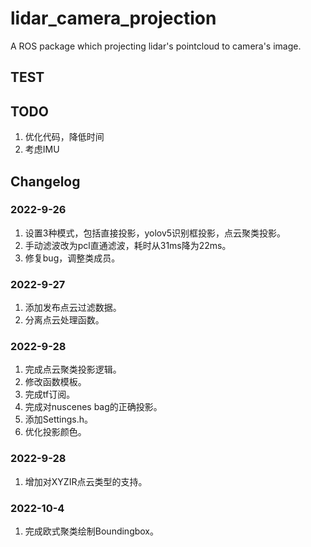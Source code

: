 <!--
 * @Author: RemnantCloude remnantcloude@gmail.com
 * @Date: 2022-09-10 09:45:11
 * @LastEditors: RemnantCloude remnantcloude@gmail.com
 * @LastEditTime: 2022-10-04 17:00:40
 * @FilePath: /test_ws/src/lidar_camera_projection/README.md
 * @Description: 
 * 
 * Copyright (c) 2022 by RemnantCloude remnantcloude@gmail.com, All Rights Reserved. 
-->
# lidar_camera_projection
A ROS package which projecting lidar's pointcloud to camera's image.

## TEST

## TODO

1. 优化代码，降低时间
2. 考虑IMU

## Changelog

### 2022-9-26

1. 设置3种模式，包括直接投影，yolov5识别框投影，点云聚类投影。
2. 手动滤波改为pcl直通滤波，耗时从31ms降为22ms。
3. 修复bug，调整类成员。

### 2022-9-27

1. 添加发布点云过滤数据。
5. 分离点云处理函数。

### 2022-9-28

1. 完成点云聚类投影逻辑。
2. 修改函数模板。
3. 完成tf订阅。
4. 完成对nuscenes bag的正确投影。
5. 添加Settings.h。
6. 优化投影颜色。

### 2022-9-28

1. 增加对XYZIR点云类型的支持。

### 2022-10-4

1. 完成欧式聚类绘制Boundingbox。
